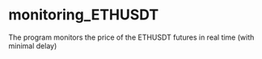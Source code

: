 # monitoring_ETHUSDT
The program monitors the price of the ETHUSDT futures in real time (with minimal delay)
